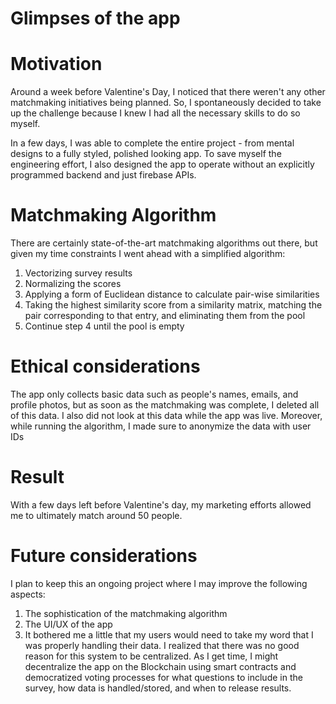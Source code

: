 # Glimpses of the app

# Motivation

Around a week before Valentine's Day, I noticed that there weren't any other matchmaking initiatives being planned. So, I spontaneously decided to take up the challenge because I knew I had all the necessary skills to do so myself.

In a few days, I was able to complete the entire project - from mental designs to a fully styled, polished looking app. To save myself the engineering effort, I also designed the app to operate without an explicitly programmed backend and just firebase APIs.

# Matchmaking Algorithm

There are certainly state-of-the-art matchmaking algorithms out there, but given my time constraints I went ahead with a simplified algorithm:

1. Vectorizing survey results
2. Normalizing the scores
3. Applying a form of Euclidean distance to calculate pair-wise similarities
4. Taking the highest similarity score from a similarity matrix, matching the pair corresponding to that entry, and eliminating them from the pool
5. Continue step 4 until the pool is empty

# Ethical considerations

The app only collects basic data such as people's names, emails, and profile photos, but as soon as the matchmaking was complete, I deleted all of this data. I also did not look at this data while the app was live. Moreover, while running the algorithm, I made sure to anonymize the data with user IDs

# Result

With a few days left before Valentine's day, my marketing efforts allowed me to ultimately match around 50 people.

# Future considerations

I plan to keep this an ongoing project where I may improve the following aspects:

1. The sophistication of the matchmaking algorithm
2. The UI/UX of the app
3. It bothered me a little that my users would need to take my word that I was properly handling their data. I realized that there was no good reason for this system to be centralized. As I get time, I might decentralize the app on the Blockchain using smart contracts and democratized voting processes for what questions to include in the survey, how data is handled/stored, and when to release results.




